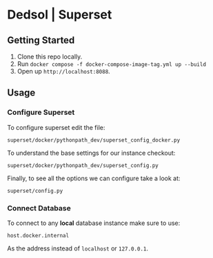 # Dedsol | Superset

## Getting Started

1. Clone this repo locally.
2. Run `docker compose -f docker-compose-image-tag.yml up --build`
3. Open up `http://localhost:8088`.

## Usage

### Configure Superset

To configure superset edit the file:

`superset/docker/pythonpath_dev/superset_config_docker.py`

To understand the base settings for our instance checkout:

`superset/docker/pythonpath_dev/superset_config.py`

Finally, to see all the options we can configure take a look at:

`superset/config.py`

### Connect Database 

To connect to any **local** database instance make sure to use:

`host.docker.internal`

As the address instead of `localhost` or `127.0.0.1`.
